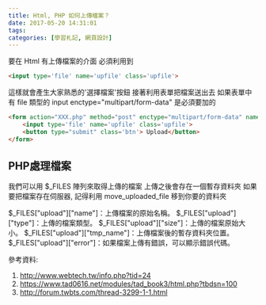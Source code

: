 ```yaml
---
title: Html, PHP 如何上傳檔案？
date: 2017-05-20 14:31:01
tags:
categories: [學習札記, 網頁設計]
---
```


要在 Html 有上傳檔案的介面
必須利用到
```html
<input type='file' name='upfile' class='upfile'>
```
這樣就會產生大家熟悉的'選擇檔案'按鈕
接著利用表單把檔案送出去
如果表單中有 file 類型的 input
enctype="multipart/form-data" 是必須要加的
```html
<form action="XXX.php" method="post" enctype="multipart/form-data" name="upload">
    <input type='file' name='upfile' class='upfile'>
    <button type="submit" class='btn'> Upload</button>
</form>
```

## PHP處理檔案

我們可以用 $_FILES 陣列來取得上傳的檔案
上傳之後會存在一個暫存資料夾
如果要把檔案存在伺服器, 記得利用 move_uploaded_file 移到你要的資料夾

$_FILES["upload"]["name"]：上傳檔案的原始名稱。
$_FILES["upload"]["type"]：上傳的檔案類型。
$_FILES["upload"]["size"]：上傳的檔案原始大小。
$_FILES["upload"]["tmp_name"]：上傳檔案後的暫存資料夾位置。
$_FILES["upload"]["error"]：如果檔案上傳有錯誤，可以顯示錯誤代碼。

參考資料:
1. http://www.webtech.tw/info.php?tid=24
2. https://www.tad0616.net/modules/tad_book3/html.php?tbdsn=100
3. http://forum.twbts.com/thread-3299-1-1.html
